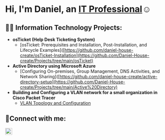 <h1>Hi, I'm Daniel, an <a href="https://linkedin.com/in/Josh">IT Professional</a>☺</h1>

<h2>👨‍💻 Information Technology Projects:</h2>

- <b>osTicket (Help Desk Ticketing System)</b>
  - [osTicket: Prerequisites and Installation, Post-Installation, and Lifecycle Examples]([https://github.com/daniel-house-create/osTicket-Installation](https://github.com/Daniel-House-create/Projects/tree/main/osTicket)
- <b>Active Directory using Microsoft Azure</b>
  - [Configuring On-premises, Group Management, DNS Activities, and Network Sharing]([https://github.com/daniel-house-create/active-directory-setup](https://github.com/Daniel-House-create/Projects/tree/main/Active%20Directory)
- <b>Building and Configuring a VLAN network for a small organization in Cisco Packet Tracer</b>
  - [VLAN Topology and Configuration](https://github.com/Daniel-House-create/NetworkVLAN)

<h2>🤳Connect with me:</h2>

[<img align="left" alt="Josh | LinkedIn" width="22px" src="https://cdn.jsdelivr.net/npm/simple-icons@v3/icons/linkedin.svg" />][linkedin]

[linkedin]: (https://www.linkedin.com/in/daniel-house-b45579330/)

<!---
Daniel-House-create/Daniel-House-create is a ✨ special ✨ repository because its `README.md` (this file) appears on your GitHub profile.
You can click the Preview link to take a look at your changes.
--->
